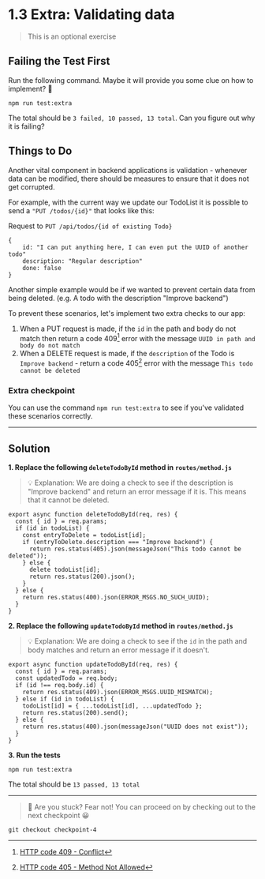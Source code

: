 # 1.3 Extra: Validating data

> This is an optional exercise

## Failing the Test First

Run the following command. Maybe it will provide you some clue on how to implement? 🤔

```
npm run test:extra
```
The total should be `3 failed, 10 passed, 13 total`. Can you figure out why it is failing?

## Things to Do

Another vital component in backend applications is validation - whenever data can be modified, there should be measures to ensure that it does not get corrupted.

For example, with the current way we update our TodoList it is possible to send a `"PUT /todos/{id}"` that looks like this:

Request to `PUT /api/todos/{id of existing Todo}`

```
{
    id: "I can put anything here, I can even put the UUID of another todo"
    description: "Regular description"
    done: false
}

```

Another simple example would be if we wanted to prevent certain data from being deleted. (e.g. A todo with the description "Improve backend")

To prevent these scenarios, let's implement two extra checks to our app:

1. When a PUT request is made, if the `id` in the path and body do not match then return a code 409[^1] error with the message `UUID in path and body do not match`
3. When a DELETE request is made, if the `description` of the Todo is `Improve backend` - return a code 405[^2] error with the message `This todo cannot be deleted`

### Extra checkpoint
You can use the command `npm run test:extra` to see if you've validated these scenarios correctly.

[^1]: [HTTP code 409 - Conflict](https://developer.mozilla.org/en-US/docs/Web/HTTP/Status/409)
[^2]: [HTTP code 405 - Method Not Allowed](https://developer.mozilla.org/en-US/docs/Web/HTTP/Status/409)

---

## Solution

**1. Replace the following `deleteTodoById` method in `routes/method.js`**
> 💡 Explanation: We are doing a check to see if the description is "Improve backend" and return an error message if it is. This means that it cannot be deleted.
```
export async function deleteTodoById(req, res) {
  const { id } = req.params;
  if (id in todoList) {
    const entryToDelete = todoList[id];
    if (entryToDelete.description === "Improve backend") {
      return res.status(405).json(messageJson("This todo cannot be deleted"));
    } else {
      delete todoList[id];
      return res.status(200).json();
    }
  } else {
    return res.status(400).json(ERROR_MSGS.NO_SUCH_UUID);
  }
}
```

**2. Replace the following `updateTodoById` method in `routes/method.js`**
> 💡 Explanation: We are doing a check to see if the `id` in the path and body matches and return an error message if it doesn't.
```
export async function updateTodoById(req, res) {
  const { id } = req.params;
  const updatedTodo = req.body;
  if (id !== req.body.id) {
    return res.status(409).json(ERROR_MSGS.UUID_MISMATCH);
  } else if (id in todoList) {
    todoList[id] = { ...todoList[id], ...updatedTodo };
    return res.status(200).send();
  } else {
    return res.status(400).json(messageJson("UUID does not exist"));
  }
}
```

**3. Run the tests**

```
npm run test:extra
```

The total should be `13 passed, 13 total`

---

> 🚩 Are you stuck? Fear not! You can proceed on by checking out to the next checkpoint 😀
```
git checkout checkpoint-4
```